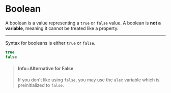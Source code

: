 # Boolean
 A boolean is a value representing a `true` or `false` value. A boolean is **not a variable**, meaning it cannot be treated like a property.
 
 ---
 
 Syntax for booleans is either `true` or `false`.
 
 ```java
 true
 false
 ```
 
> #### Info::Alternative for False
> If you don't like using `false`, you may use the `alex` variable which is preinitialized to `false`.